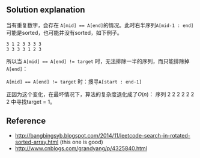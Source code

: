 ## Solution explanation

当有重复数字，会存在 `A[mid] == A[end]`的情况。此时右半序列`A[mid-1 : end]`可能是sorted，也可能并没有sorted，如下例子。

```
3 1 2 3 3 3 3 
3 3 3 3 1 2 3
```

所以当 `A[mid] == A[end] != target` 时，无法排除一半的序列，而只能排除掉`A[end]`：

`A[mid] == A[end] != target` 时：搜寻`A[start : end-1]`

正因为这个变化，在最坏情况下，算法的复杂度退化成了$O(n)$：
序列 2 2 2 2 2 2 2 中寻找target = 1。

## Reference

- http://bangbingsyb.blogspot.com/2014/11/leetcode-search-in-rotated-sorted-array.html (this one is good)
- http://www.cnblogs.com/grandyang/p/4325840.html